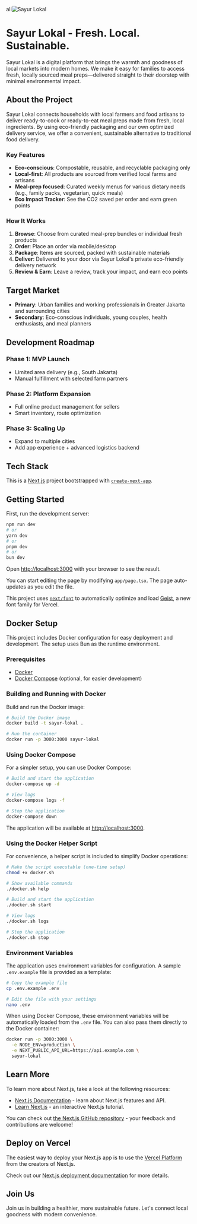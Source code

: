 ali![Sayur Lokal](brainstorm/sayur-lokal-inline.svg)

# Sayur Lokal - Fresh. Local. Sustainable.

Sayur Lokal is a digital platform that brings the warmth and goodness of local markets into modern homes. We make it easy for families to access fresh, locally sourced meal preps—delivered straight to their doorstep with minimal environmental impact.

## About the Project

Sayur Lokal connects households with local farmers and food artisans to deliver ready-to-cook or ready-to-eat meal preps made from fresh, local ingredients. By using eco-friendly packaging and our own optimized delivery service, we offer a convenient, sustainable alternative to traditional food delivery.

### Key Features

- **Eco-conscious**: Compostable, reusable, and recyclable packaging only
- **Local-first**: All products are sourced from verified local farms and artisans
- **Meal-prep focused**: Curated weekly menus for various dietary needs (e.g., family packs, vegetarian, quick meals)
- **Eco Impact Tracker**: See the CO2 saved per order and earn green points

### How It Works

1. **Browse**: Choose from curated meal-prep bundles or individual fresh products
2. **Order**: Place an order via mobile/desktop
3. **Package**: Items are sourced, packed with sustainable materials
4. **Deliver**: Delivered to your door via Sayur Lokal's private eco-friendly delivery network
5. **Review & Earn**: Leave a review, track your impact, and earn eco points

## Target Market

- **Primary**: Urban families and working professionals in Greater Jakarta and surrounding cities
- **Secondary**: Eco-conscious individuals, young couples, health enthusiasts, and meal planners

## Development Roadmap

### Phase 1: MVP Launch
- Limited area delivery (e.g., South Jakarta)
- Manual fulfillment with selected farm partners

### Phase 2: Platform Expansion
- Full online product management for sellers
- Smart inventory, route optimization

### Phase 3: Scaling Up
- Expand to multiple cities
- Add app experience + advanced logistics backend

## Tech Stack

This is a [Next.js](https://nextjs.org) project bootstrapped with [`create-next-app`](https://nextjs.org/docs/app/api-reference/cli/create-next-app).

## Getting Started

First, run the development server:

```bash
npm run dev
# or
yarn dev
# or
pnpm dev
# or
bun dev
```

Open [http://localhost:3000](http://localhost:3000) with your browser to see the result.

You can start editing the page by modifying `app/page.tsx`. The page auto-updates as you edit the file.

This project uses [`next/font`](https://nextjs.org/docs/app/building-your-application/optimizing/fonts) to automatically optimize and load [Geist](https://vercel.com/font), a new font family for Vercel.

## Docker Setup

This project includes Docker configuration for easy deployment and development. The setup uses Bun as the runtime environment.

### Prerequisites

- [Docker](https://docs.docker.com/get-docker/)
- [Docker Compose](https://docs.docker.com/compose/install/) (optional, for easier development)

### Building and Running with Docker

Build and run the Docker image:

```bash
# Build the Docker image
docker build -t sayur-lokal .

# Run the container
docker run -p 3000:3000 sayur-lokal
```

### Using Docker Compose

For a simpler setup, you can use Docker Compose:

```bash
# Build and start the application
docker-compose up -d

# View logs
docker-compose logs -f

# Stop the application
docker-compose down
```

The application will be available at [http://localhost:3000](http://localhost:3000).

### Using the Docker Helper Script

For convenience, a helper script is included to simplify Docker operations:

```bash
# Make the script executable (one-time setup)
chmod +x docker.sh

# Show available commands
./docker.sh help

# Build and start the application
./docker.sh start

# View logs
./docker.sh logs

# Stop the application
./docker.sh stop
```

### Environment Variables

The application uses environment variables for configuration. A sample `.env.example` file is provided as a template:

```bash
# Copy the example file
cp .env.example .env

# Edit the file with your settings
nano .env
```

When using Docker Compose, these environment variables will be automatically loaded from the `.env` file. You can also pass them directly to the Docker container:

```bash
docker run -p 3000:3000 \
  -e NODE_ENV=production \
  -e NEXT_PUBLIC_API_URL=https://api.example.com \
  sayur-lokal
```

## Learn More

To learn more about Next.js, take a look at the following resources:

- [Next.js Documentation](https://nextjs.org/docs) - learn about Next.js features and API.
- [Learn Next.js](https://nextjs.org/learn) - an interactive Next.js tutorial.

You can check out [the Next.js GitHub repository](https://github.com/vercel/next.js) - your feedback and contributions are welcome!

## Deploy on Vercel

The easiest way to deploy your Next.js app is to use the [Vercel Platform](https://vercel.com/new?utm_medium=default-template&filter=next.js&utm_source=create-next-app&utm_campaign=create-next-app-readme) from the creators of Next.js.

Check out our [Next.js deployment documentation](https://nextjs.org/docs/app/building-your-application/deploying) for more details.

## Join Us

Join us in building a healthier, more sustainable future. Let's connect local goodness with modern convenience.
